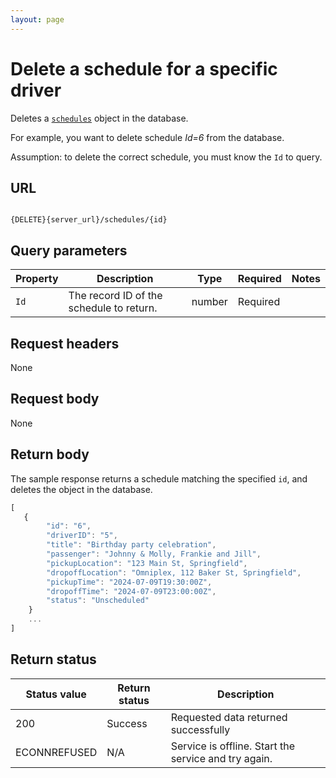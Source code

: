 ```yaml
---
layout: page
---
```

# Delete a schedule for a specific driver

Deletes a [`schedules`](schedules) object in the database.

For example, you want to delete schedule *Id=6* from the database.

Assumption: to delete the correct schedule, you must know the `Id` to query.

## URL

```shell

{DELETE}{server_url}/schedules/{id}
```

## Query parameters

| Property | Description | Type | Required | Notes |
| -------------- | ------ | ------------ |------------ |------------ |
| `Id` | The record ID of the schedule to return.  | number | Required |  |

## Request headers

None

## Request body

None

## Return body

The sample response returns a schedule matching the specified `id`, and deletes the object in the database.

```js
[
   {
        "id": "6",
        "driverID": "5",
        "title": "Birthday party celebration",
        "passenger": "Johnny & Molly, Frankie and Jill",
        "pickupLocation": "123 Main St, Springfield",
        "dropoffLocation": "Omniplex, 112 Baker St, Springfield",
        "pickupTime": "2024-07-09T19:30:00Z",
        "dropoffTime": "2024-07-09T23:00:00Z",
        "status": "Unscheduled"
    }
    ...
]
```

## Return status

| Status value | Return status | Description |
| ------------- | ----------- | ----------- |
| 200 | Success | Requested data returned successfully |
|  ECONNREFUSED | N/A | Service is offline. Start the service and try again. |
